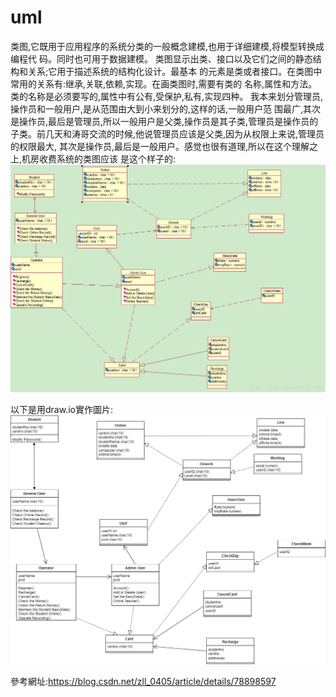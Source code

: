 # uml
类图,它既用于应用程序的系统分类的一般概念建模,也用于详细建模,将模型转换成编程代 码。同时也可用于数据建模。
类图显示出类、接口以及它们之间的静态结构和关系;它用于描述系统的结构化设计。最基本 的元素是类或者接口。在类图中常用的关系有:继承,关联,依赖,实现。在画类图时,需要有类的 名称,属性和方法。类的名称是必须要写的,属性中有公有,受保护,私有,实现四种。
我本来划分管理员,操作员和一般用户,是从范围由大到小来划分的,这样的话,一般用户范 围最广,其次是操作员,最后是管理员,所以一般用户是父类,操作员是其子类,管理员是操作员的 子类。前几天和涛哥交流的时候,他说管理员应该是父类,因为从权限上来说,管理员的权限最大, 其次是操作员,最后是一般用户。感觉也很有道理,所以在这个理解之上,机房收费系统的类图应该 是这个样子的:
![image](https://github.com/10924126/uml/blob/main/uml.png)

以下是用draw.io實作圖片:
![image](https://github.com/10924126/uml/blob/main/%E6%9C%9F%E4%B8%AD.drawio.png)



參考網址:https://blog.csdn.net/zll_0405/article/details/78898597
